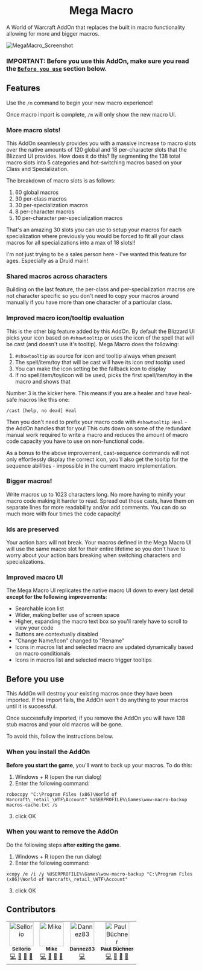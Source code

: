 <h1 align="center">Mega Macro</h1>

A World of Warcraft AddOn that replaces the built in macro functionality allowing for more and bigger macros. 

![MegaMacro_Screenshot](https://user-images.githubusercontent.com/45827409/216745146-aa228af9-8fb9-4843-9cf9-aba19f2da91e.png)

### **IMPORTANT:** Before you use this AddOn, make sure you read the [`Before you use`](#before-you-use) section below.

## Features

Use the `/m` command to begin your new macro experience!

Once macro import is complete, `/m` will only show the new macro UI.

### More macro slots!

This AddOn seamlessly provides you with a massive increase to macro slots over the native amounts of
120 global and 18 per-character slots that the Blizzard UI provides. How does it do this? By segmenting
the 138 total macro slots into 5 categories and hot-switching macros based on your Class and Specialization.

The breakdown of macro slots is as follows:

1. 60 global macros
2. 30 per-class macros
3. 30 per-specialization macros
4. 8 per-character macros
5. 10 per-character per-specialization macros

That's an amazing 30 slots you can use to setup your macros for each specialization where previously you
would be forced to fit all your class macros for all specializations into a max of 18 slots!!

I'm not just trying to be a sales person here - I've wanted this feature for ages. Especially as a Druid
main!

### Shared macros across characters

Building on the last feature, the per-class and per-specialization macros are not character specific so
you don't need to copy your macros around manually if you have more than one character of a particular
class.

### Improved macro icon/tooltip evaluation

This is the other big feature added by this AddOn. By default the Blizzard UI picks your icon based on
`#showtooltip` or uses the icon of the spell that will be cast (and doesn't use it's tooltip). Mega Macro
does the following:

1. `#showtooltip` as source for icon and tooltip always when present
2. The spell/item/toy that will be cast will have its icon _and tooltip_ used
3. You can make the icon setting be the fallback icon to display
4. If no spell/item/toy/icon will be used, picks the first spell/item/toy in the macro and shows that

Number 3 is the kicker here. This means if you are a healer and have heal-safe macros like this one:

```
/cast [help, no dead] Heal
```

Then you don't need to prefix your macro code with `#showtooltip Heal` - the AddOn handles that for you! This
cuts down on some of the redundant manual work required to write a macro and reduces the amount of macro code
capacity you have to use on non-functional code.

As a bonus to the above improvement, cast-sequence commands will not only effortlessly display the correct icon,
you'll also get the tooltip for the sequence abilities - impossible in the current macro implementation.

### Bigger macros!

Write macros up to 1023 characters long. No more having to minify your macro code making it harder to
read. Spread out those casts, have them on separate lines for more readability and/or add comments. You can do
so much more with four times the code capacity!

### Ids are preserved

Your action bars will not break. Your macros defined in the Mega Macro UI will use the same macro slot
for their entire lifetime so you don't have to worry about your action bars breaking when switching
characters and specializations.

### Improved macro UI

The Mega Macro UI replicates the native macro UI down to every last detail **except for the following**
**improvements**:

* Searchable icon list
* Wider, making better use of screen space
* Higher, expanding the macro text box so you'll rarely have to scroll to view your code
* Buttons are contextually disabled
* "Change Name/Icon" changed to "Rename"
* Icons in macros list and selected macro are updated dynamically based on macro conditionals
* Icons in macros list and selected macro trigger tooltips

## Before you use

This AddOn will destroy your existing macros once they have been imported. If the import fails, the AddOn
won't do anything to your macros until it is successful.

Once successfully imported, if you remove the AddOn you will have 138 stub macros and your old macros will
be gone.

To avoid this, follow the instructions below.

### When you install the AddOn

**Before you start the game**, you'll want to back up your macros. To do this:

1. Windows + R (open the run dialog)
2. Enter the following command:

```
robocopy "C:\Program Files (x86)\World of Warcraft\_retail_\WTF\Account" %USERPROFILE%\Games\wow-macro-backup macros-cache.txt /s
```

3. click OK

### When you want to remove the AddOn

Do the following steps **after exiting the game**.

1. Windows + R (open the run dialog)
2. Enter the following command:

```
xcopy /e /i /y %USERPROFILE%\Games\wow-macro-backup "C:\Program Files (x86)\World of Warcraft\_retail_\WTF\Account"
```

3. click OK

## Contributors

<!-- ALL-CONTRIBUTORS-LIST:START - Do not remove or modify this section -->
<!-- prettier-ignore-start -->
<!-- markdownlint-disable -->
<table>
  <tbody>
    <tr>
      <td align="center"><a href="https://github.com/Sellorio"><img src="https://avatars.githubusercontent.com/u/6982020?v=4?s=64" width="64px;" alt="Sellorio"/><br /><sub><b>Sellorio</b></sub></a><br /><a href="https://github.com/Sellorio/mega-macro/commits?author=Sellorio" title="Code">💻</a> <a href="#maintenance-Sellorio" title="Maintenance">🚧</a> <a href="https://github.com/Sellorio/mega-macro/commits?author=Sellorio" title="Documentation">📖</a> <a href="#ideas-Sellorio" title="Ideas, Planning, & Feedback">🤔</a></td>
      <td align="center"><a href="https://github.com/aurelion314"><img src="https://avatars.githubusercontent.com/u/23002984?v=4?s=64" width="64px;" alt="Mike"/><br /><sub><b>Mike</b></sub></a><br /><a href="https://github.com/Sellorio/mega-macro/commits?author=aurelion314" title="Code">💻</a> <a href="#maintenance-aurelion314" title="Maintenance">🚧</a> <a href="https://github.com/Sellorio/mega-macro/commits?author=aurelion314" title="Documentation">📖</a> <a href="#ideas-aurelion314" title="Ideas, Planning, & Feedback">🤔</a></td>
      <td align="center"><a href="https://github.com/Dannez83"><img src="https://avatars.githubusercontent.com/u/60705967?v=4?s=64" width="64px;" alt="Dannez83"/><br /><sub><b>Dannez83</b></sub></a><br /><a href="https://github.com/Sellorio/mega-macro/commits?author=Dannez83" title="Code">💻</a>
      <td align="center"><a href="https://github.com/paulbuechner"><img src="https://avatars.githubusercontent.com/u/45827409?s=400&u=a62152a15513e36652b045b5879f39f124120254&v=4?s=64" width="64px;" alt="Paul Büchner"/><br /><sub><b>Paul Büchner</b></sub></a><br /><a href="https://github.com/Sellorio/mega-macro/commits?author=paulbuechner" title="Code">💻</a> <a href="#maintenance-paulbuechner" title="Maintenance">🚧</a> <a href="https://github.com/Sellorio/mega-macro/commits?author=paulbuechner" title="Documentation">📖</a> <a href="#ideas-paulbuechner" title="Ideas, Planning, & Feedback">🤔</a></td>
    </tr>
  </tbody>
</table>
